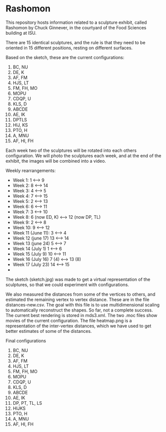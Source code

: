 # Rashomon
This repository hosts information related to a sculpture exhibit, called Rashomon by Chuck Ginnever, in the courtyard of the Food Sciences building at ISU. 

There are 15 identical sculptures, and the rule is that they need to be oriented in 15 different positions, resting on different surfaces. 

Based on the sketch, these are the current configurations:

1. BC, NU
2. DE, K
3. AF, FM
4. HJS, LT
5. FM, FH, MO
6. MOPU
7. CDQP, U
8. KLS, D
9. ABCDE
10. AE, IK
11. DPTLS
12. HIJ, KS
13. PTO, H
14. A, MNU
15. AF, HI, FH

Each week two of the sculptures will be rotated into each others configuration. We will photo the sculptures each week, and at the end of the exhibit, the images will be combined into a video. 

Weekly rearrangements:

- Week 1: 1 <--> 9
- Week 2: 8 <--> 14
- Week 3: 4 <--> 5
- Week 4: 7 <--> 15
- Week 5: 2 <--> 13
- Week 6: 6 <--> 11
- Week 7: 3 <--> 10
- Week 8: 6 (now ED, K) <--> 12 (now DP, TL)
- Week 9: 2 <--> 8
- Week 10: 9 <--> 12
- Week 11 (June 11): 3 <--> 4
- Week 12 (june 17) 13 <--> 14
- Week 13 (june 24) 5 <--> 7
- Week 14 (July 1) 1 <--> 6
- Week 15 (July 9) 10 <--> 11
- Week 16 (July 16) 7 (4) <--> 13 (8)
- Week 17 (July 23) 14 <--> 15
- 
The sketch (sketch.jpg) was made to get a virtual representation of the sculptures, so that we could experiment with configurations. 

We also measured the distances from some of the vertices to others, and estimated the remaining vertex to vertex distance. These are in the file distances-new.csv. The goal with this file is to use multidimensional scaling to automatically reconstruct the shapes. So far, not a complete success. The current best rendering is stored in mds3.xml. The two .moc files show movies of the current configuration. The file heatmap.png is a representation of the inter-vertex distances, which we have used to get better estimates of some of the distances. 

Final configurations

1. BC, NU
2. DE, K
3. AF, FM
4. HJS, LT
5. FM, FH, MO
6. MOPU
7. CDQP, U
8. KLS, D
9. ABCDE
10. AE, IK
11. DP, PT, TL, LS
12. HIJKS
13. PTO, H
14. A, MNU
15. AF, HI, FH
